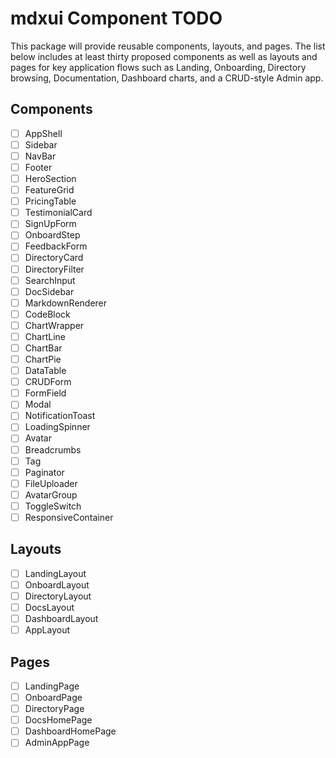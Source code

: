 # mdxui Component TODO

This package will provide reusable components, layouts, and pages. The list below includes at least thirty proposed components as well as layouts and pages for key application flows such as Landing, Onboarding, Directory browsing, Documentation, Dashboard charts, and a CRUD-style Admin app.

## Components
- [ ] AppShell
- [ ] Sidebar
- [ ] NavBar
- [ ] Footer
- [ ] HeroSection
- [ ] FeatureGrid
- [ ] PricingTable
- [ ] TestimonialCard
- [ ] SignUpForm
- [ ] OnboardStep
- [ ] FeedbackForm
- [ ] DirectoryCard
- [ ] DirectoryFilter
- [ ] SearchInput
- [ ] DocSidebar
- [ ] MarkdownRenderer
- [ ] CodeBlock
- [ ] ChartWrapper
- [ ] ChartLine
- [ ] ChartBar
- [ ] ChartPie
- [ ] DataTable
- [ ] CRUDForm
- [ ] FormField
- [ ] Modal
- [ ] NotificationToast
- [ ] LoadingSpinner
- [ ] Avatar
- [ ] Breadcrumbs
- [ ] Tag
- [ ] Paginator
- [ ] FileUploader
- [ ] AvatarGroup
- [ ] ToggleSwitch
- [ ] ResponsiveContainer

## Layouts
- [ ] LandingLayout
- [ ] OnboardLayout
- [ ] DirectoryLayout
- [ ] DocsLayout
- [ ] DashboardLayout
- [ ] AppLayout

## Pages
- [ ] LandingPage
- [ ] OnboardPage
- [ ] DirectoryPage
- [ ] DocsHomePage
- [ ] DashboardHomePage
- [ ] AdminAppPage
